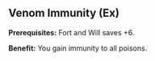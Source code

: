 Venom Immunity (Ex)
--------------

__Prerequisites:__ Fort and Will saves +6.

__Benefit:__ You gain immunity to all poisons.
